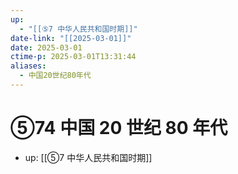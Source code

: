 ```yaml
---
up:
  - "[[⑤7 中华人民共和国时期]]"
date-link: "[[2025-03-01]]"
date: 2025-03-01
ctime-p: 2025-03-01T13:31:44
aliases:
  - 中国20世纪80年代
---
```


# ⑤74 中国 20 世纪 80 年代

- up: [[⑤7 中华人民共和国时期]]
